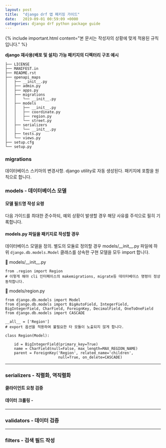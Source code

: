 ```yaml
---
layout: post
title:  "django drf 앱 패키징 가이드"
date:   2019-09-01 00:59:09 +0000
categories: django drf python package guide
---
```


{% include important.html content="본 문서는 작성자의 상황에 맞게 적용된 규칙입니다." %}

**django 재사용(배포 및 설치) 가능 패키지의 디렉터리 구조 예시**

```
├── LICENSE
├── MANIFEST.in
├── README.rst
├── openapi_maps
│   ├── __init__.py
│   ├── admin.py
│   ├── apps.py
│   ├── migrations
│   │   └── __init__.py
│   ├── models
│   │   ├── __init__.py
│   │   ├── coordinate.py
│   │   ├── region.py
│   │   └── street.py
│   ├── serializers
│   │   └── __init__.py
│   ├── tests.py
│   └── views.py
├── setup.cfg
└── setup.py
```


### migrations
데이터베이스 스키마의 변경사항. django utility로 자동 생성된다. 패키지에 포함을 원칙으로 합니다.


### models - 데이터베이스 모델

#### 모델 필드명 작성 요령

다음 가이드를 최대한 준수하되, 예외 상황이 발생할 경우 해당 사유를 주석으로 필히 기록합니다.



#### models.py 파일을 패키지로 작성할 경우

데이터베이스 모델을 정의. 별도의 모듈로 정의할 경우 models/\_\_init\_\_.py 파일에 하위 `django.db.models.Model` 클래스를 상속한 구현 모델을 모두 import 합니다.

📝 models/\_\_init\_\_.py
```
from .region import Region
# 이렇게 해야 cli 인터페이스의 makemigrations, migrate등 데이터베이스 명령이 정상 동작합니다.
```

📝 models/region.py
```
from django.db.models import Model
from django.db.models import BigAutoField, IntegerField, BigIntegerField, CharField, ForeignKey, DecimalField, OneToOneField
from django.db.models import CASCADE

__all__ = ['Region']
# export 옵션을 적용하여 불필요한 타 모듈이 노출되지 않게 합니다.

class Region(Model):

    id = BigIntegerField(primary_key=True)
    name = CharField(null=False, max_length=MAX_REGION_NAME)
    parent = ForeignKey('Region', related_name='children',
                        null=True, on_delete=CASCADE)
```

****

### serializers - 직렬화, 역직렬화

#### 클라이언트 요청 검증

#### 데이터 크롤링 -

****

### validators - 데이터 검증

****

### filters - 검색 필드 작성
